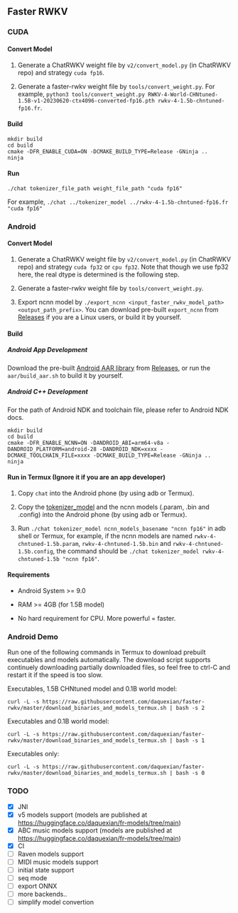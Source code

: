 ## Faster RWKV

### CUDA

#### Convert Model

1. Generate a ChatRWKV weight file by `v2/convert_model.py` (in ChatRWKV repo) and strategy `cuda fp16`.

2. Generate a faster-rwkv weight file by `tools/convert_weight.py`. For example, `python3 tools/convert_weight.py RWKV-4-World-CHNtuned-1.5B-v1-20230620-ctx4096-converted-fp16.pth rwkv-4-1.5b-chntuned-fp16.fr`.

#### Build

```
mkdir build
cd build
cmake -DFR_ENABLE_CUDA=ON -DCMAKE_BUILD_TYPE=Release -GNinja ..
ninja
```

#### Run

`./chat tokenizer_file_path weight_file_path "cuda fp16"`

For example, `./chat ../tokenizer_model ../rwkv-4-1.5b-chntuned-fp16.fr "cuda fp16"`

### Android

#### Convert Model

1. Generate a ChatRWKV weight file by `v2/convert_model.py` (in ChatRWKV repo) and strategy `cuda fp32` or `cpu fp32`. Note that though we use fp32 here, the real dtype is determined is the following step.

2. Generate a faster-rwkv weight file by `tools/convert_weight.py`.

3. Export ncnn model by `./export_ncnn <input_faster_rwkv_model_path> <output_path_prefix>`. You can download pre-built `export_ncnn` from [Releases](https://github.com/daquexian/faster-rwkv/releases) if you are a Linux users, or build it by yourself.

#### Build

##### Android App Development

Download the pre-built [Android AAR library](https://developer.android.com/studio/projects/android-library#psd-add-aar-jar-dependency) from [Releases](https://github.com/daquexian/faster-rwkv/releases), or run the `aar/build_aar.sh` to build it by yourself.

##### Android C++ Development

For the path of Android NDK and toolchain file, please refer to Android NDK docs.

```
mkdir build
cd build
cmake -DFR_ENABLE_NCNN=ON -DANDROID_ABI=arm64-v8a -DANDROID_PLATFORM=android-28 -DANDROID_NDK=xxxx -DCMAKE_TOOLCHAIN_FILE=xxxx -DCMAKE_BUILD_TYPE=Release -GNinja ..
ninja
```

#### Run in Termux (Ignore it if you are an app developer)

1. Copy `chat` into the Android phone (by using adb or Termux).

2. Copy the [tokenizer_model](https://github.com/daquexian/faster-rwkv/blob/master/tokenizer_model) and the ncnn models (.param, .bin and .config) into the Android phone (by using adb or Termux).

3. Run ``./chat tokenizer_model ncnn_models_basename "ncnn fp16"`` in adb shell or Termux, for example, if the ncnn models are named `rwkv-4-chntuned-1.5b.param`, `rwkv-4-chntuned-1.5b.bin` and `rwkv-4-chntuned-1.5b.config`, the command should be ``./chat tokenizer_model rwkv-4-chntuned-1.5b "ncnn fp16"``.

#### Requirements

* Android System >= 9.0

* RAM >= 4GB (for 1.5B model)

* No hard requirement for CPU. More powerful = faster.

### Android Demo

Run one of the following commands in Termux to download prebuilt executables and models automatically. The download script supports continuely downloading partially downloaded files, so feel free to ctrl-C and restart it if the speed is too slow.

Executables, 1.5B CHNtuned model and 0.1B world model:

```
curl -L -s https://raw.githubusercontent.com/daquexian/faster-rwkv/master/download_binaries_and_models_termux.sh | bash -s 2
```

Executables and 0.1B world model:

```
curl -L -s https://raw.githubusercontent.com/daquexian/faster-rwkv/master/download_binaries_and_models_termux.sh | bash -s 1
```

Executables only:

```
curl -L -s https://raw.githubusercontent.com/daquexian/faster-rwkv/master/download_binaries_and_models_termux.sh | bash -s 0
```

### TODO

- [x] JNI
- [x] v5 models support (models are published at https://huggingface.co/daquexian/fr-models/tree/main)
- [x] ABC music models support (models are published at https://huggingface.co/daquexian/fr-models/tree/main)
- [x] CI
- [ ] Raven models support
- [ ] MIDI music models support
- [ ] initial state support
- [ ] seq mode
- [ ] export ONNX
- [ ] more backends..
- [ ] simplify model convertion
